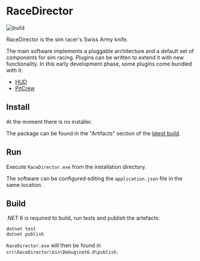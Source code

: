 # RaceDirector

![build](https://github.com/OpenSimTools/RaceDirector/actions/workflows/ci.yaml/badge.svg)

RaceDirector is the sim racer's Swiss Army knife.

The main software implements a pluggable architecture and a default set of components for sim
racing. Plugins can be written to extend it with new functionality. In this early development
phase, some plugins come bundled with it:
 - [HUD](./docs/Plugins/HUD.md)
 - [PitCrew](./docs/Plugins/PitCrew.md)

## Install

At the moment there is no installer.

The package can be found in the "Artifacts" section of the
[latest build](https://github.com/OpenSimTools/RaceDirector/actions/workflows/ci.yaml?query=event%3Apush).

## Run

Execute `RaceDirector.exe` from the installation directory.

The software can be configured editing the `application.json` file in the same location.

## Build

.NET 6 is required to build, run tests and publish the artefacts: 

```
dotnet test
dotnet publish
```

`RaceDirector.exe` will then be found in `src\RaceDirector\bin\Debug\net6.0\publish`.

